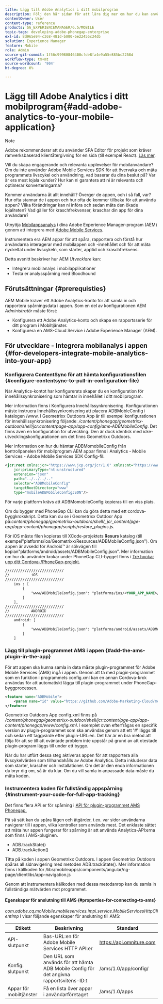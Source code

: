 ```yaml
---
title: Lägg till Adobe Analytics i ditt mobilprogram
description: Följ den här sidan för att lära dig mer om hur du kan använda mobilappsanalys i dina Adobe Experience Manager-appar genom att integrera med Adobe mobiltjänster.
contentOwner: User
content-type: reference
products: SG_EXPERIENCEMANAGER/6.5/MOBILE
topic-tags: developing-adobe-phonegap-enterprise
exl-id: 8d965e94-c368-481d-b000-6e22456c34db
solution: Experience Manager
feature: Mobile
role: Admin
source-git-commit: 1f56c99980846400cfde8fa4e9a55e885bc2258d
workflow-type: tm+mt
source-wordcount: '904'
ht-degree: 0%

---
```


# Lägg till Adobe Analytics i ditt mobilprogram{#add-adobe-analytics-to-your-mobile-application}

>[!NOTE]
>
>Adobe rekommenderar att du använder SPA Editor för projekt som kräver ramverksbaserad klientåtergivning för en sida (till exempel React). [Läs mer](/help/sites-developing/spa-overview.md).

Vill du skapa engagerande och relevanta upplevelser för mobilanvändare? Om du inte använder Adobe Mobile Services SDK för att övervaka och mäta programmets livscykel och användning, vad baserar du dina beslut på? Var är era mest lojala kunder? Hur kan ni garantera att ni är relevanta och optimerar konverteringarna?

Kommer användarna åt allt innehåll? Överger de appen, och i så fall, var? Hur ofta stannar de i appen och hur ofta de kommer tillbaka för att använda appen? Vilka förändringar kan ni införa och sedan mäta den ökade lojaliteten? Vad gäller för kraschfrekvenser, kraschar din app för dina användare?

Utnyttja [Mobilappsanalys](https://business.adobe.com/products/analytics/mobile-marketing.html) i dina Adobe Experience Manager-program (AEM) genom att integrera med [Adobe Mobile Services](https://business.adobe.com/products/campaign/mobile-marketing.html).

Instrumentera era AEM appar för att spåra, rapportera och förstå hur användarna interagerar med mobilappen och -innehållet och för att mäta nyckeltal under livscykeln, som starter, apptid och kraschfrekvens.

Detta avsnitt beskriver hur AEM *Utvecklare* kan:

* Integrera mobilanalys i mobilapplikationer
* Testa er analysspårning med Bloodhound

## Förutsättningar {#prerequisties}

AEM Mobile kräver ett Adobe Analytics-konto för att samla in och rapportera spårningsdata i appen. Som en del av konfigurationen AEM *Administratör* måste först:

* Konfigurera ett Adobe Analytics-konto och skapa en rapportsserie för ditt program i Mobiltjänster.
* Konfigurera en AMS-Cloud Service i Adobe Experience Manager (AEM).

## För utvecklare - Integrera mobilanalys i appen {#for-developers-integrate-mobile-analytics-into-your-app}

### Konfigurera ContentSync för att hämta konfigurationsfilen {#configure-contentsync-to-pull-in-configuration-file}

När Analytics-kontot har konfigurerats skapar du en konfiguration för innehållssynkronisering som hämtar in innehållet i ditt mobilprogram.

Mer information finns i Konfigurera Innehållssynkronisering. Konfigurationen måste instruera Innehållssynkronisering att placera ADBMobleConfig i katalogen /www. I Geometrixx Outdoors App är till exempel konfigurationen för innehållssynkronisering följande: */content/phonegap/geometrixx-outdoor/shell/jcr:content/page-app/app-config/ams-ADBMobileConfig*. Det finns även en konfiguration för utveckling. Den är dock identisk med icke-utvecklingskonfigurationen om det finns Geometrixx Outdoors.

Mer information om hur du hämtar ADBMomobileConfig från kontrollpanelen för mobilprogram AEM appar finns i Analytics - Mobile Services - Adobe Mobile Services SDK Config-fil.

```xml
<jcr:root xmlns:jcr="https://www.jcp.org/jcr/1.0" xmlns:nt="https://www.jcp.org/jcr/nt/1.0"
    jcr:primaryType="nt:unstructured"
    extension="json"
    path="../../../.."
    selector="ADBMobileConfig"
    targetRootDirectory="www"
    type="mobileADBMobileConfigJSON"/>
```

För varje plattform krävs att ADBMomobileConfig kopieras till en viss plats.

Om du bygger med PhoneGap CLI kan du göra detta med ett cordova-byggkrokskript. Detta kan du se i Geometrixx Outdoor App på:*content/phonegap/geometrixx-outdoors/shell/_jcr_content/pge-app/app-content/phonegap/scripts/restore_plugins.js.*

För iOS måste filen kopieras till XCode-projektets **Resurs** katalog (till exempel&quot;platforms/ios/Geometrixx/Resources/ADBMobileConfig.json&quot;). Om appen är avsedd för Android™ är sökvägen till kopian&quot;platforms/android/assets/ADBMobileConfig.json&quot;. Mer information om hur du använder krokar under PhoneGap CLI-bygget finns i [Tre hookar upp ditt Cordova-/PhoneGap-projekt](https://gist.github.com/jlcarvalho/22402d013bc72f795d45a01836ce735c).

```xml
///////////////////////////
//          iOS
///////////////////////////
    ios : [
        {
            "www/ADBMobileConfig.json": "platforms/ios/<YOUR_APP_NAME>/Resources/ADBMobileConfig.json"
        }
    ],
///////////////////////////
//          ANDROID
///////////////////////////
    android: [
        {
            "www/ADBMobileConfig.json": "platforms/android/assets/ADBMobileConfig.json"
        }
    ]
```

### Lägg till plugin-programmet AMS i appen {#add-the-ams-plugin-in-the-app}

För att appen ska kunna samla in data måste plugin-programmet för Adobe Mobile Services (AMS) ingå i appen. Genom att ta med plugin-programmet som en funktion i programmets config.xml kan en annan Cordova-krok användas för att automatiskt lägga till plugin-programmet under PhoneGap-byggprocessen.

```xml
<feature name="ADBMobile">
    <param name="id" value="https://github.com/Adobe-Marketing-Cloud/mobile-services#0482f9cedf90c98a8d4b07219ece1933b2e46a60"/>
</feature>
```

Geometrixx Outdoors App config.xml finns på */content/phonegap/geometrixx-outdoor/shell/jcr:content/pge-app/app-content/phonegap/www/config.xml*. I exemplet ovan efterfrågas en specifik version av plugin-programmet som ska användas genom att ett &#39;#&#39; läggs till och sedan ett taggvärde efter plugin-URL:en. Det här är en bra metod att följa för att se till att oväntade problem inte uppstår på grund av att otestade plugin-program läggs till under ett bygge.

När du har utfört dessa steg aktiveras appen för att rapportera alla livscykelvärden som tillhandahålls av Adobe Analytics. Detta inkluderar data som starter, krascher och installationer. Om det är den enda informationen du bryr dig om, så är du klar. Om du vill samla in anpassade data måste du mäta koden.

### Instrumentera koden för fullständig appspårning {#instrument-your-code-for-full-app-tracking}

Det finns flera API:er för spårning i [API för plugin-programmet AMS Phonegap.](https://github.com/Adobe-Marketing-Cloud/mobile-services/blob/master/docs/ios/phonegap/phonegap-methods.md)

På så sätt kan du spåra lägen och åtgärder, t.ex. var sidor användarna navigerar till i appen, vilka kontroller som används mest. Det enklaste sättet att mäta hur appen fungerar för spårning är att använda Analytics-API:erna som finns i AMS-pluginen.

* ADB.trackState()
* ADB.trackAction()

Titta på koden i appen Geometrixx Outdoors. I appen Geometrixx Outdoors spåras all sidnavigering med metoden ADB.trackState(). Mer information finns i källkoden för /libs/mobileapps/components/angular/ng-page/clientlibs/app-navigation.js

Genom att instrumentera källkoden med dessa metodanrop kan du samla in fullständiga mätvärden mot programmet.

#### Egenskaper för anslutning till AMS {#properties-for-connecting-to-ams}

*com.adobe.cq.moMobile.mobileservices.impl.service.MobileServicesHttpClientImp* l visar följande egenskaper för anslutning till AMS:

| **Etikett** | **Beskrivning** | **Standard** |
|---|---|---|
| API-slutpunkt | Bas-URL:en för Adobe Mobile Services HTTP API:er | https://api.omniture.com |
| Konfig. slutpunkt | Den URL som används för att hämta ADB Mobile Config för det angivna rapportsvitens-ID:t | /ams/1.0/app/config/ |
| Appar för mobiltjänster | Få en lista över appar i användarföretaget | /ams/1.0/apps |
